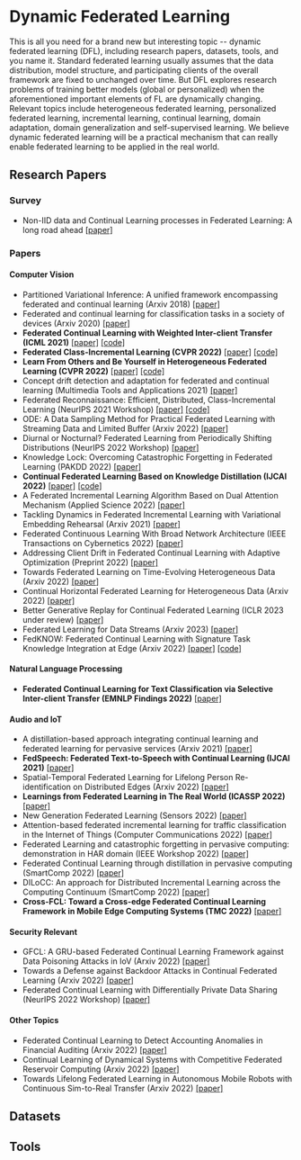 # Dynamic Federated Learning
This is all you need for a brand new but interesting topic -- dynamic federated learning (DFL), including research papers, datasets, tools, and you name it. Standard federated learning usually assumes that the data distribution, model structure, and participating clients of the overall framework are fixed to unchanged over time. But DFL explores research problems of training better models (global or personalized) when the aforementioned important elements of FL are dynamically changing. Relevant topics include heterogeneous federated learning, personalized federated learning, incremental learning, continual learning, domain adaptation, domain generalization and self-supervised learning. We believe dynamic federated learning will be a practical mechanism that can really enable federated learning to be applied in the real world.

## Research Papers

### Survey
+ Non-IID data and Continual Learning processes in Federated Learning: A long road ahead [[paper]](https://www.sciencedirect.com/science/article/pii/S1566253522000884)

### Papers
#### Computer Vision
+ Partitioned Variational Inference: A unified framework encompassing federated and continual learning (Arxiv 2018) [[paper]](https://arxiv.org/abs/1811.11206)
+ Federated and continual learning for classification tasks in a society of devices (Arxiv 2020) [[paper]](https://arxiv.org/abs/2006.07129)
+ **Federated Continual Learning with Weighted Inter-client Transfer (ICML 2021)** [[paper]](https://proceedings.mlr.press/v139/yoon21b.html?ref=https://githubhelp.com) [[code]](https://github.com/wyjeong/FedWeIT)
+ **Federated Class-Incremental Learning (CVPR 2022)** [[paper]](https://openaccess.thecvf.com/content/CVPR2022/papers/Dong_Federated_Class-Incremental_Learning_CVPR_2022_paper.pdf) [[code]](https://github.com/conditionWang/FCIL)
+ **Learn From Others and Be Yourself in Heterogeneous Federated Learning (CVPR 2022)** [[paper]](https://openaccess.thecvf.com/content/CVPR2022/html/Huang_Learn_From_Others_and_Be_Yourself_in_Heterogeneous_Federated_Learning_CVPR_2022_paper.html) [[code]](https://github.com/WenkeHuang/FCCL)
+ Concept drift detection and adaptation for federated and continual learning (Multimedia Tools and Applications 2021) [[paper]](https://link.springer.com/article/10.1007/s11042-021-11219-x)
+ Federated Reconnaissance: Efficient, Distributed, Class-Incremental Learning (NeurIPS 2021 Workshop) [[paper]](https://arxiv.org/abs/2109.00150) [[code]](https://github.com/ml4ai/fed-recon)
+ ODE: A Data Sampling Method for Practical Federated Learning with Streaming Data and Limited Buffer (Arxiv 2022) [[paper]](https://arxiv.org/abs/2209.00195)
+ Diurnal or Nocturnal? Federated Learning from Periodically Shifting Distributions (NeurIPS 2022 Workshop) [[paper]](https://openreview.net/forum?id=WRmTnEOk0E)
+ Knowledge Lock: Overcoming Catastrophic Forgetting in Federated Learning (PAKDD 2022) [[paper]](https://link.springer.com/chapter/10.1007/978-3-031-05933-9_47)
+ **Continual Federated Learning Based on Knowledge Distillation (IJCAI 2022)** [[paper]](https://www.ijcai.org/proceedings/2022/0303.pdf) [[code]](https://github.com/lianziqt/CFeD)
+ A Federated Incremental Learning Algorithm Based on Dual Attention Mechanism (Applied Science 2022) [[paper]](https://www.mdpi.com/2076-3417/12/19/10025)
+ Tackling Dynamics in Federated Incremental Learning with Variational Embedding Rehearsal (Arxiv 2021) [[paper]](https://arxiv.org/abs/2110.09695)
+ Federated Continuous Learning With Broad Network Architecture (IEEE Transactions on Cybernetics 2022) [[paper]](https://ieeexplore.ieee.org/abstract/document/9477571?casa_token=m7gcGPrMbPsAAAAA:5GGy8hdewYfNFYj6UMTFGgiyzIa9g9VkyTts8CoeCnfikxULR0kML733vV-K6InUQZ1_CDPPefw)
+ Addressing Client Drift in Federated Continual Learning with Adaptive Optimization (Preprint 2022) [[paper]](https://papers.ssrn.com/sol3/papers.cfm?abstract_id=4188586)
+ Towards Federated Learning on Time-Evolving Heterogeneous Data (Arxiv 2022) [[paper]](https://arxiv.org/abs/2112.13246)
+ Continual Horizontal Federated Learning for Heterogeneous Data (Arxiv 2022) [[paper]](https://arxiv.org/abs/2203.02108)
+ Better Generative Replay for Continual Federated Learning (ICLR 2023 under review) [[paper]](https://openreview.net/forum?id=cRxYWKiTan)
+ Federated Learning for Data Streams (Arxiv 2023) [[paper]](https://arxiv.org/abs/2301.01542)
+ FedKNOW: Federated Continual Learning with Signature Task Knowledge Integration at Edge (Arxiv 2022) [[paper]](https://arxiv.org/pdf/2212.01738.pdf) [[code]](https://github.com/LINC-BIT/FedKNOW)


#### Natural Language Processing
+ **Federated Continual Learning for Text Classification via Selective Inter-client Transfer (EMNLP Findings 2022)** [[paper]](https://arxiv.org/abs/2210.06101)

#### Audio and IoT
+ A distillation-based approach integrating continual learning and federated learning for pervasive services (Arxiv 2021) [[paper]](https://arxiv.org/abs/2109.04197)
+ **FedSpeech: Federated Text-to-Speech with Continual Learning (IJCAI 2021)** [[paper]](https://arxiv.org/abs/2110.07216)
+ Spatial-Temporal Federated Learning for Lifelong Person Re-identification on Distributed Edges (Arxiv 2022) [[paper]](https://arxiv.org/abs/2207.11759)
+ **Learnings from Federated Learning in The Real World (ICASSP 2022)** [[paper]](https://ieeexplore.ieee.org/abstract/document/9747113?casa_token=-JC76TB47JIAAAAA:03kp3BFvulzlDEFq5UZ1pJUHKz35zmww2hZXmzLk1YHIKW75ec1wkSH5WDtTkOfM6gjLSd_Bq-U)
+ New Generation Federated Learning (Sensors 2022) [[paper]](https://www.mdpi.com/1424-8220/22/21/8475)
+ Attention-based federated incremental learning for traffic classification in the Internet of Things (Computer Communications 2022) [[paper]](https://www.sciencedirect.com/science/article/pii/S0140366422000123?casa_token=lB1i8C4Mud0AAAAA:LJNPcUuOpesrSeQsD6BHlwVs4orzTgLmuxXbTDBes3HFdFat1w78hfyrWUVYiJK4QpExu-wFZZN2)
+ Federated Learning and catastrophic forgetting in pervasive computing: demonstration in HAR domain (IEEE Workshop 2022) [[paper]](https://ieeexplore.ieee.org/abstract/document/9767246)
+ Federated Continual Learning through distillation in pervasive computing (SmartComp 2022) [[paper]](https://ieeexplore.ieee.org/abstract/document/9821057?casa_token=qAwx-o_ga4gAAAAA:MFqUbWBzqkfJ79QWU5yMvPmvFoG_T-pzAVdPEABcEiciymal0kAy5Ie1BCowtHyELCCNOtGbSyk)
+ DILoCC: An approach for Distributed Incremental Learning across the Computing Continuum (SmartComp 2022) [[paper]](https://ieeexplore.ieee.org/abstract/document/9556258?casa_token=uIv0gtgLWhEAAAAA:j592VhM8vYz0R__phIyBvnx5YQEtwrPAJiiZ16qu9nu2wu3jYr8xIfodzm5OpUn2NwwaPbYx8co)
+ **Cross-FCL: Toward a Cross-edge Federated Continual Learning Framework in Mobile Edge Computing Systems (TMC 2022)** [[paper]](https://ieeexplore.ieee.org/abstract/document/9960821?casa_token=1Ovr4510alIAAAAA:53TSbfLNHX8M5eh-2p65eXO2F7vbB4rAXIFAudCG92EAkPlFhecA5e0emL2r0gUBb5tvT9ePpoE)

#### Security Relevant
+ GFCL: A GRU-based Federated Continual Learning Framework against Data Poisoning Attacks in IoV (Arxiv 2022) [[paper]](https://arxiv.org/abs/2204.11010)
+ Towards a Defense against Backdoor Attacks in Continual Federated Learning (Arxiv 2022) [[paper]](https://arxiv.org/abs/2205.11736)
+ Federated Continual Learning with Differentially Private Data Sharing (NeurIPS 2022 Workshop) [[paper]](https://openreview.net/forum?id=b7vu9ukdpdL)

#### Other Topics
+ Federated Continual Learning to Detect Accounting Anomalies in Financial Auditing (Arxiv 2022) [[paper]](https://arxiv.org/abs/2210.15051)
+ Continual Learning of Dynamical Systems with Competitive Federated Reservoir Computing (Arxiv 2022) [[paper]](https://arxiv.org/abs/2206.13336)
+ Towards Lifelong Federated Learning in Autonomous Mobile Robots with Continuous Sim-to-Real Transfer (Arxiv 2022) [[paper]](https://arxiv.org/abs/2205.15496)

## Datasets

## Tools






